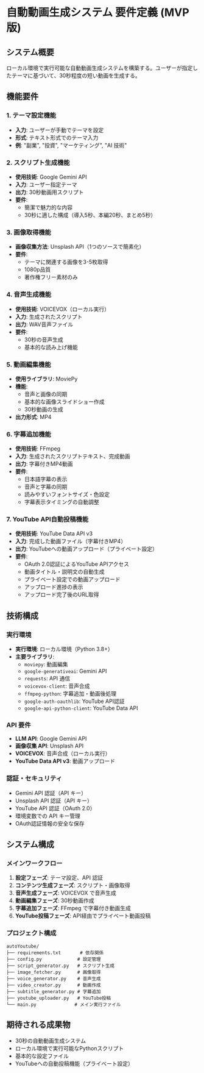 # 自動動画生成システム 要件定義 (MVP版)

## システム概要

ローカル環境で実行可能な自動動画生成システムを構築する。ユーザーが指定したテーマに基づいて、30秒程度の短い動画を生成する。

## 機能要件

### 1. テーマ設定機能

- **入力**: ユーザーが手動でテーマを設定
- **形式**: テキスト形式でのテーマ入力
- **例**: "副業", "投資", "マーケティング", "AI 技術"

### 2. スクリプト生成機能

- **使用技術**: Google Gemini API
- **入力**: ユーザー指定テーマ
- **出力**: 30秒動画用スクリプト
- **要件**:
  - 簡潔で魅力的な内容
  - 30秒に適した構成（導入5秒、本編20秒、まとめ5秒）

### 3. 画像取得機能

- **画像収集方法**: Unsplash API（1つのソースで簡素化）
- **要件**:
  - テーマに関連する画像を3-5枚取得
  - 1080p品質
  - 著作権フリー素材のみ

### 4. 音声生成機能

- **使用技術**: VOICEVOX（ローカル実行）
- **入力**: 生成されたスクリプト
- **出力**: WAV音声ファイル
- **要件**:
  - 30秒の音声生成
  - 基本的な読み上げ機能

### 5. 動画編集機能

- **使用ライブラリ**: MoviePy
- **機能**:
  - 音声と画像の同期
  - 基本的な画像スライドショー作成
  - 30秒動画の生成
- **出力形式**: MP4

### 6. 字幕追加機能

- **使用技術**: FFmpeg
- **入力**: 生成されたスクリプトテキスト、完成動画
- **出力**: 字幕付きMP4動画
- **要件**:
  - 日本語字幕の表示
  - 音声と字幕の同期
  - 読みやすいフォントサイズ・色設定
  - 字幕表示タイミングの自動調整

### 7. YouTube API自動投稿機能

- **使用技術**: YouTube Data API v3
- **入力**: 完成した動画ファイル（字幕付きMP4）
- **出力**: YouTubeへの動画アップロード（プライベート設定）
- **要件**:
  - OAuth 2.0認証によるYouTube APIアクセス
  - 動画タイトル・説明文の自動生成
  - プライベート設定での動画アップロード
  - アップロード進捗の表示
  - アップロード完了後のURL取得

## 技術構成

### 実行環境

- **実行環境**: ローカル環境（Python 3.8+）
- **主要ライブラリ**:
  - `moviepy`: 動画編集
  - `google-generativeai`: Gemini API
  - `requests`: API 通信
  - `voicevox-client`: 音声合成
  - `ffmpeg-python`: 字幕追加・動画後処理
  - `google-auth-oauthlib`: YouTube API認証
  - `google-api-python-client`: YouTube Data API

### API 要件

- **LLM API**: Google Gemini API
- **画像収集 API**: Unsplash API
- **VOICEVOX**: 音声合成（ローカル実行）
- **YouTube Data API v3**: 動画アップロード

### 認証・セキュリティ

- Gemini API 認証（API キー）
- Unsplash API 認証（API キー）
- YouTube API 認証（OAuth 2.0）
- 環境変数での API キー管理
- OAuth認証情報の安全な保存

## システム構成

### メインワークフロー

1. **設定フェーズ**: テーマ設定、API 認証
2. **コンテンツ生成フェーズ**: スクリプト・画像取得
3. **音声生成フェーズ**: VOICEVOX で音声生成
4. **動画編集フェーズ**: 30秒動画作成
5. **字幕追加フェーズ**: FFmpeg で字幕付き動画生成
6. **YouTube投稿フェーズ**: API経由でプライベート動画投稿

### プロジェクト構成

```
autoYoutube/
├── requirements.txt       # 依存関係
├── config.py             # 設定管理
├── script_generator.py   # スクリプト生成
├── image_fetcher.py      # 画像取得
├── voice_generator.py    # 音声生成
├── video_creator.py      # 動画作成
├── subtitle_generator.py # 字幕追加
├── youtube_uploader.py   # YouTube投稿
└── main.py              # メイン実行ファイル
```

## 期待される成果物

- 30秒の自動動画生成システム
- ローカル環境で実行可能なPythonスクリプト
- 基本的な設定ファイル
- YouTubeへの自動投稿機能（プライベート設定）
